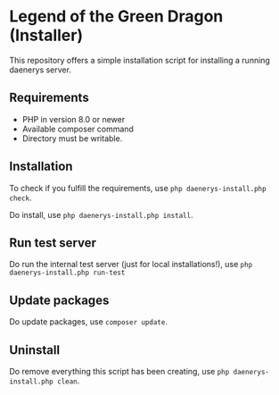 # Legend of the Green Dragon (Installer)

This repository offers a simple installation script for installing a running daenerys server.

## Requirements

- PHP in version 8.0 or newer
- Available composer command
- Directory must be writable.

## Installation

To check if you fulfill the requirements, use `php daenerys-install.php check`.

Do install, use `php daenerys-install.php install`.

## Run test server

Do run the internal test server (just for local installations!), use `php daenerys-install.php run-test`

## Update packages

Do update packages, use `composer update`.

## Uninstall

Do remove everything this script has been creating, use `php daenerys-install.php clean`.